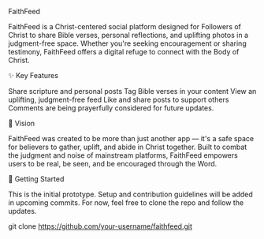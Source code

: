 FaithFeed

FaithFeed is a Christ-centered social platform designed for Followers of Christ to share Bible verses, personal reflections, and uplifting photos in a judgment-free space. Whether you're seeking encouragement or sharing testimony, FaithFeed offers a digital refuge to connect with the Body of Christ.

✨ Key Features

Share scripture and personal posts
Tag Bible verses in your content
View an uplifting, judgment-free feed
Like and share posts to support others
Comments are being prayerfully considered for future updates.

📖 Vision

FaithFeed was created to be more than just another app — it's a safe space for believers to gather, uplift, and abide in Christ together. Built to combat the judgment and noise of mainstream platforms, FaithFeed empowers users to be real, be seen, and be encouraged through the Word.

🚀 Getting Started

This is the initial prototype. Setup and contribution guidelines will be added in upcoming commits. For now, feel free to clone the repo and follow the updates.

git clone https://github.com/your-username/faithfeed.git
